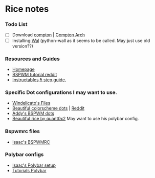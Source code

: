 # Rice notes
### Todo List
- [ ] Download [compton](https://github.com/chjj/compton)  | [Compton Arch](https://wiki.archlinux.org/index.php/compton)
- [ ] Installing [Wal](https://github.com/dylanaraps/wal) (python-wall as it seems to be called. May just use old version??)
### Resources and Guides
- [Homepage](https://github.com/baskerville/bspwm)
- [BSPWM tutorial reddit](https://www.reddit.com/r/unixporn/comments/74z2z6/easily_getting_started_with_bspwm_and_polybar/)
- [Instructables 5 step guide.](https://www.instructables.com/id/Bspwm-Installation-and-Configuration/)
### Specific Dot configurations I may want to use.
- [Windelicato's Files](https://github.com/windelicato/dotfiles)
-  [Beautiful colorscheme dots](https://github.com/kjaklinovic/dotfiles) | [Reddit](https://www.reddit.com/r/unixporn/comments/7pqupf/bspwm_after_years_of_stealing_my_first_post/)
- [Addy's BSPWM dots](https://github.com/addy-dclxvi/void-bspwm-dotfiles)
- [Beautiful rice by quant0x2](https://github.com/quant0x2/rice-) May want to use his polybar config.
### Bspwmrc files
- [Isaac's BSPWMRC](https://github.com/isaacwhanson/dotfiles/blob/develop/bspwm/.config/bspwm/bspwmrc)
### Polybar configs
- [Isaac's Polybar setup](https://github.com/isaacwhanson/dotfiles/blob/develop/bspwm/.config/polybar/config)
- [Tutorials Polybar](https://www.reddit.com/r/unixporn/comments/74z2z6/easily_getting_started_with_bspwm_and_polybar/)
